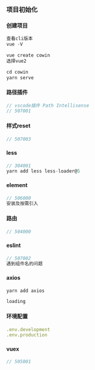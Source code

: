 ### 项目初始化

#### 创建项目

```js
查看cli版本
vue -V
```

```js
vue create cowin
选择vue2

cd cowin
yarn serve
```

#### 路径插件

```js
// vscode插件 Path Intellisense
// 507001
```

#### 样式reset

```js
// 507003
```

#### less

```js
// 304001
yarn add less less-loader@5
```

#### element

```js
// 506000
安装及按需引入
```

#### 路由

```js
// 504000
```

#### eslint

```js
// 507002
遇到组件名的问题
```

#### axios

```js
yarn add axios
```

```js
loading
```

#### 环境配置

```js
.env.development
.env.production
```

#### vuex

```js
// 505001
```


